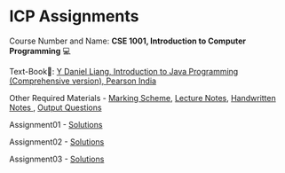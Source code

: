 # ICP Assignments

Course Number and Name: **CSE 1001, Introduction to Computer Programming** 💻

Text-Book📖: <a href="https://drive.google.com/file/d/1lmbTj-nTr3wMrOzfiqYlDHcvNi3KrFal/view?usp=sharing" target="blank"> Y Daniel Liang, Introduction to Java Programming (Comprehensive version), Pearson India</a>

Other Required Materials - <a href= "https://drive.google.com/file/d/1XPsXxGzG3U1VVzPfLpaKhGmDim1XziSp/view?usp=sharing" target="_blank">Marking Scheme</a>, <a href= "https://drive.google.com/drive/folders/1eEJAP_UHWvSP0r5A7wirWUjDody7v-hp?usp=sharing" target="_blank"> Lecture Notes</a>, <a href= "https://drive.google.com/drive/folders/1qyN67BJIueyaaW1OJThl-0Igp7M3jdtX?usp=sharing" target="_blank">  Handwritten Notes </a>, <a href= "https://drive.google.com/drive/folders/1dP6avQO51tRr_pmkwhRKM9l-MmdYJZPF?usp=sharing" target="_blank"> Output Questions</a>

Assignment01 - [Solutions](https://github.com/yuvrajsingh2805/1stSemITER/tree/main/Assignment01)

Assignment02 - [Solutions](https://github.com/yuvrajsingh2805/1stSemITER/tree/main/Assignment02)

Assignment03 - [Solutions](https://github.com/yuvrajsingh2805/1stSemITER/tree/main/Assignment03)
